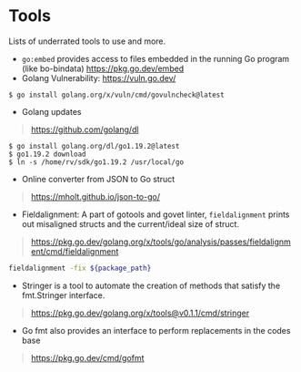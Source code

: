 # Tools

Lists of underrated tools to use and more. 

* `go:embed` provides access to files embedded in the running Go program (like bo-bindata) https://pkg.go.dev/embed
* Golang Vulnerability: https://vuln.go.dev/  
```
$ go install golang.org/x/vuln/cmd/govulncheck@latest
```
* Golang updates
> https://github.com/golang/dl
```
$ go install golang.org/dl/go1.19.2@latest
$ go1.19.2 download
$ ln -s /home/rv/sdk/go1.19.2 /usr/local/go
```
* Online converter from JSON to Go struct
> https://mholt.github.io/json-to-go/
* Fieldalignment: A part of gotools and govet linter, `fieldalignment` prints out misaligned structs and the current/ideal size of struct.
> https://pkg.go.dev/golang.org/x/tools/go/analysis/passes/fieldalignment/cmd/fieldalignment
```bash
fieldalignment -fix ${package_path}
```
* Stringer is a tool to automate the creation of methods that satisfy the fmt.Stringer interface. 
> https://pkg.go.dev/golang.org/x/tools@v0.1.1/cmd/stringer
* Go fmt also provides an interface to perform replacements in the codes base 
> https://pkg.go.dev/cmd/gofmt

